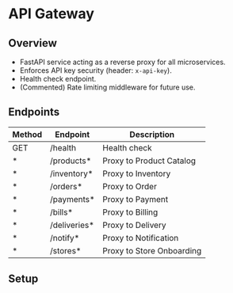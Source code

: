 # API Gateway

## Overview
- FastAPI service acting as a reverse proxy for all microservices.
- Enforces API key security (header: `x-api-key`).
- Health check endpoint.
- (Commented) Rate limiting middleware for future use.

## Endpoints

| Method | Endpoint         | Description                |
|--------|------------------|---------------------------|
| GET    | /health          | Health check              |
| *      | /products*       | Proxy to Product Catalog  |
| *      | /inventory*      | Proxy to Inventory        |
| *      | /orders*         | Proxy to Order            |
| *      | /payments*       | Proxy to Payment          |
| *      | /bills*          | Proxy to Billing          |
| *      | /deliveries*     | Proxy to Delivery         |
| *      | /notify*         | Proxy to Notification     |
| *      | /stores*         | Proxy to Store Onboarding |

## Setup
